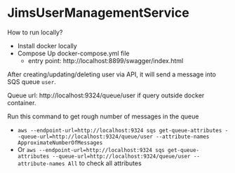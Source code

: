# JimsUserManagementService
How to run locally?
- Install docker locally
- Compose Up docker-compose.yml file
  - entry point: http://localhost:8899/swagger/index.html

After creating/updating/deleting user via API, it will send a message into SQS queue `user`.

Queue url: http://localhost:9324/queue/user if query outside docker container.

Run this command to get rough number of messages in the queue
- `aws --endpoint-url=http://localhost:9324 sqs get-queue-attributes --queue-url=http://localhost:9324/queue/user --attribute-names ApproximateNumberOfMessages`
- Or `aws --endpoint-url=http://localhost:9324 sqs get-queue-attributes --queue-url=http://localhost:9324/queue/user --attribute-names All` to check all attributes
